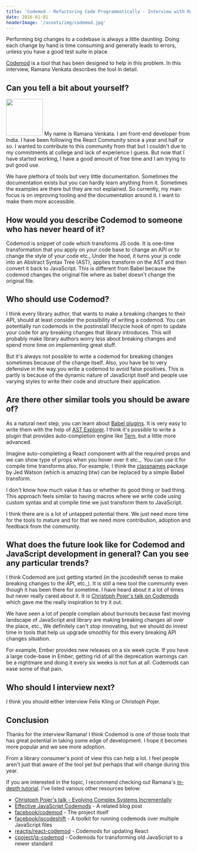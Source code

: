 ```yaml
---
title: 'Codemod - Refactoring Code Programmatically - Interview with Ramana Venkata'
date: 2016-01-01
headerImage: '/assets/img/codemod.jpg'
---
```


Performing big changes to a codebase is always a little daunting. Doing each change by hand is time consuming and generally leads to errors, unless you have a good test suite in place.

[Codemod](https://github.com/facebook/codemod) is a tool that has been designed to help in this problem. In this interview, Ramana Venkata describes the tool in detail.

## Can you tell a bit about yourself?

<p>
  <span class="author">
    <img src="https://www.gravatar.com/avatar/641693d5a45d1cd8b698aa96cebb3178?s=200" alt"Ramana Venkata" class='author' width='100' height='100' />
  </span>
My name is Ramana Venkata. I am front-end developer from India. I have been following the React Community since a year and half or so. I wanted to contribute to this community from that but I couldn't due to my commitments at college and lack of experience I guess. But now that I have started working, I have a good amount of free time and I am trying to put good use.
</p>

We have plethora of tools but very little documentation. Sometimes the documentation exists but you can hardly learn anything from it. Sometimes the examples are there but they are not explained. So currently, my main focus is on improving tooling and the documentation around it. I want to make them more accessible.

## How would you describe Codemod to someone who has never heard of it?

Codemod is snippet of code which transforms JS code. It is one-time transformation that you apply on your code base to change an API or to change the style of your code etc., Under the hood, it turns your js code into an Abstract Syntax Tree (AST), applies transform on the AST and then convert it back to JavaScript. This is different from Babel because the codemod changes the original file where as babel doesn't change the original file.

## Who should use Codemod?

I think every library author, that wants to make a breaking changes to their API, should at least consider the possibility of writing a codemod. You can potentially run codemods in the postinstall lifecycle hook of npm to update your code for any breaking changes that library introduces. This will probably make library authors worry less about breaking changes and spend more time on implementing great stuff.

But it's always not possible to write a codemod for breaking changes sometimes because of the change itself. Also, you have be to very defensive in the way you write a codemod to avoid false positives. This is partly is because of the dynamic nature of JavaScript itself and people use varying styles to write their code and structure their application.

## Are there other similar tools you should be aware of?

As a natural next step, you can learn about [Babel plugins](https://babeljs.io/docs/plugins/). It is very easy to write them with the help of [AST Explorer](https://astexplorer.net/). I think it's possible to write a plugin that provides auto-completion engine like [Tern](http://ternjs.net/), but a little more advanced.

Imagine auto-completing a React component with all the required props and we can show type of props when you hover over it etc.,. You can use it for compile time transforms also. For example, I think the [classnames](https://www.npmjs.com/package/classnames) package by Jed Watson (which is amazing btw) can be replaced by a simple Babel transform.

I don't know how much value it has or whether its good thing or bad thing. This approach feels similar to having macros where we write code using custom syntax and at compile time we just transform them to JavaScript.

I think there are is a lot of untapped potential there. We just need more time for the tools to mature and for that we need more contribution, adoption and feedback from the community.

## What does the future look like for Codemod and JavaScript development in general? Can you see any particular trends?

I think Codemod are just getting started (in the jscodeshift sense to make breaking changes to the API, etc.,). It is still a new tool the community even though it has been there for sometime. I have heard about it a lot of times but never really cared about it. It is [Christoph Pojer's talk on Codemods](https://www.youtube.com/watch?v=d0pOgY8__JM) which gave me the really inspiration to try it out.

We have seen a lot of people complain about burnouts because fast moving landscape of JavaScript and library are making breaking changes all over the place, etc., We definitely can't stop innovating, but we should do invest time in tools that help us upgrade smoothly for this every breaking API changes situation.

For example, Ember provides new releases on a six week cycle. If you have a large code-base in Ember, getting rid of all the deprecation warnings can be a nightmare and doing it every six weeks is not fun at all. Codemods can ease some of that pain.

## Who should I interview next?

I think you should either interview Felix Kling or Christoph Pojer.

## Conclusion

Thanks for the interview Ramana! I think Codemod is one of those tools that has great potential in taking some edge of development. I hope it becomes more popular and we see more adoption.

From a library consumer's point of view this can help a lot. I feel people aren't just that aware of the tool yet but perhaps that will change during this year.

If you are interested in the topic, I recommend checking out Ramana's [in-depth tutorial](https://vramana.github.io/blog/2015/12/21/codemod-tutorial/). I've listed various other resources below:

* [Christoph Pojer's talk - Evolving Complex Systems Incrementally](https://www.youtube.com/watch?v=d0pOgY8__JM)
* [Effective JavaScript Codemods](https://medium.com/@cpojer/effective-javascript-codemods-5a6686bb46fb) - A related blog post
* [facebook/codemod](https://github.com/facebook/codemod) - The project itself
* [facebook/jscodeshift](https://github.com/facebook/jscodeshift) - A toolkit for running codemods over multiple JavaScript files
* [reactjs/react-codemod](https://github.com/reactjs/react-codemod) - Codemods for updating React
* [cpoject/js-codemod](https://github.com/cpojer/js-codemod) - Codemods for transforming old JavaScript to a newer standard
